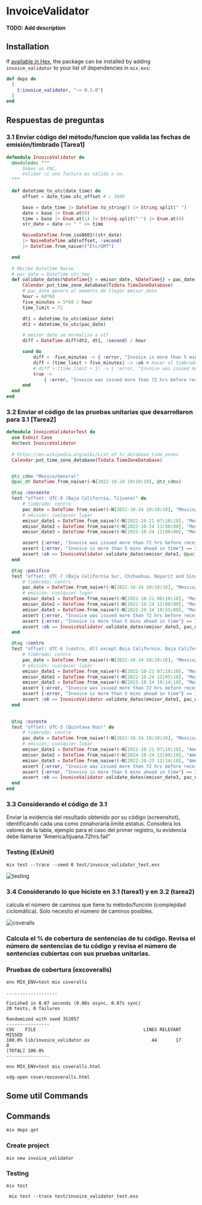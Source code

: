 # InvoiceValidator

**TODO: Add description**

## Installation

If [available in Hex](https://hex.pm/docs/publish), the package can be installed
by adding `invoice_validator` to your list of dependencies in `mix.exs`:

```elixir
def deps do
  [
    {:invoice_validator, "~> 0.1.0"}
  ]
end
```

## Respuestas de preguntas

### 3.1 Enviar código del método/funcion que valida las fechas de emisión/timbrado [Tarea1]

```elixir
defmodule InvoiceValidator do
  @moduledoc """
      Somos un PAC.
      Validar si una factura es válida o no.
  """
  
  def datetime_to_utc(date_time) do
      offset = date_time.utc_offset # / 3600 

      base = date_time |> DateTime.to_string() |> String.split(" ")
      date = base |> Enum.at(0)
      time = base |> Enum.at(1) |> String.split("-") |> Enum.at(0)
      str_date = date <> " " <> time

      NaiveDateTime.from_iso8601!(str_date) 
      |> NaiveDateTime.add(offset, :second) 
      |> DateTime.from_naive!("Etc/GMT")

  end
  
  # Recibe Datetime Naive
  # pac_date = DateTime.utc_now
  def validate_dates(%DateTime{} = emisor_date, %DateTime{} = pac_date) do
      Calendar.put_time_zone_database(Tzdata.TimeZoneDatabase) 
      # pac_date genera al momento de llegar emisor_date
      hour = 60*60
      five_minutes = 5*60 / hour
      time_limit = 72 

      dt1 = datetime_to_utc(emisor_date)
      dt2 = datetime_to_utc(pac_date)

      # emisor date se normaliza a utf
      diff = DateTime.diff(dt2, dt1, :second) / hour

      cond do
          diff < -five_minutes -> { :error, "Invoice is more than 5 mins ahead in time" }
          diff < (time_limit + five_minutes) -> :ok # Hacer el timbrado
          # diff > (time_limit + 1) -> { :error, "Invoice was issued more than 72 hrs before received by the PAC" }
          true -> 
              { :error, "Invoice was issued more than 72 hrs before received by the PAC" }
      end
  end
end
```

### 3.2 Enviar el código de las pruebas unitarias que desarrollaron para 3.1 [Tarea2]


```elixir
defmodule InvoiceValidatorTest do
  use ExUnit.Case
  doctest InvoiceValidator
  
  # https://en.wikipedia.org/wiki/List_of_tz_database_time_zones
  Calendar.put_time_zone_database(Tzdata.TimeZoneDatabase)


  @tz_cdmx "Mexico/General"
  @pac_dt DateTime.from_naive!(~N[2022-10-24 10:10:10], @tz_cdmx)

  @tag :noroeste
  test "offset: UTC-8 (Baja California, Tijuana)" do
      # timbrado: centro
      pac_date = DateTime.from_naive!(~N[2022-10-24 10:10:10], "Mexico/General")
      # emisión: cualquier lugar
      emisor_date1 = DateTime.from_naive!(~N[2022-10-21 07:10:10], "Mexico/BajaNorte")
      emisor_date2 = DateTime.from_naive!(~N[2022-10-24 13:00:00], "Mexico/BajaNorte")
      emisor_date3 = DateTime.from_naive!(~N[2022-10-24 12:00:00], "Mexico/BajaNorte")

      assert {:error, "Invoice was issued more than 72 hrs before received by the PAC"} == InvoiceValidator.validate_dates(emisor_date1, pac_date)
      assert {:error, "Invoice is more than 5 mins ahead in time"} == InvoiceValidator.validate_dates(emisor_date2, pac_date)
      assert :ok == InvoiceValidator.validate_dates(emisor_date3, @pac_dt)
  end

  @tag :pacifico
  test "offset: UTC-7 (Baja California Sur, Chihuahua, Nayarit and Sinaloa)" do
      # timbrado: centro
      pac_date = DateTime.from_naive!(~N[2022-10-24 10:10:10], "Mexico/General")
      # emisión: cualquier lugar
      emisor_date1 = DateTime.from_naive!(~N[2022-10-21 08:10:10], "Mexico/BajaSur")
      emisor_date2 = DateTime.from_naive!(~N[2022-10-24 12:00:00], "Mexico/BajaSur")
      emisor_date3 = DateTime.from_naive!(~N[2022-10-24 10:55:00], "Mexico/BajaSur")
      assert {:error, "Invoice was issued more than 72 hrs before received by the PAC"} == InvoiceValidator.validate_dates(emisor_date1, pac_date)
      assert {:error, "Invoice is more than 5 mins ahead in time"} == InvoiceValidator.validate_dates(emisor_date2, pac_date)
      assert :ok == InvoiceValidator.validate_dates(emisor_date3, pac_date)
  end

  @tag :centro
  test "offset: UTC-6 (centro, All except Baja California, Baja California Sur, Chihuahua, Nayarit, Quintana Roo, Sinaloa and Sonora)" do
      # timbrado: centro
      pac_date = DateTime.from_naive!(~N[2022-10-24 10:10:10], "Mexico/General")
      # emisión: cualquier lugar
      emisor_date1 = DateTime.from_naive!(~N[2022-10-21 07:10:10], "Mexico/General")
      emisor_date2 = DateTime.from_naive!(~N[2022-10-24 12:05:10], "Mexico/General")
      emisor_date3 = DateTime.from_naive!(~N[2022-10-24 10:14:10], "Mexico/General")
      assert {:error, "Invoice was issued more than 72 hrs before received by the PAC"} == InvoiceValidator.validate_dates(emisor_date1, pac_date)
      assert {:error, "Invoice is more than 5 mins ahead in time"} == InvoiceValidator.validate_dates(emisor_date2, pac_date)
      assert :ok == InvoiceValidator.validate_dates(emisor_date3, pac_date)
  end

  
  @tag :sureste
  test "offset: UTC-5 (Quintana Roo)" do
      # timbrado: centro
      pac_date = DateTime.from_naive!(~N[2022-10-24 10:10:10], "Mexico/General")
      # emisión: cualquier lugar
      emisor_date1 = DateTime.from_naive!(~N[2022-10-21 07:10:10], "America/Cancun")
      emisor_date2 = DateTime.from_naive!(~N[2024-10-24 12:00:10], "America/Cancun")
      emisor_date3 = DateTime.from_naive!(~N[2022-10-23 12:14:10], "America/Cancun")
      assert {:error, "Invoice was issued more than 72 hrs before received by the PAC"} == InvoiceValidator.validate_dates(emisor_date1, pac_date)
      assert {:error, "Invoice is more than 5 mins ahead in time"} == InvoiceValidator.validate_dates(emisor_date2, pac_date)
      assert :ok == InvoiceValidator.validate_dates(emisor_date3, pac_date)
  end
end
```


### 3.3 Considerando el código de 3.1
Enviar la evidencia del resultado obtenido por su código (screenshot), identificando cada una como zonahoraria.limite.estatus. Considera los valores de la tabla, ejemplo para el caso del primer registro, tu evidencia debe llamarse “America/tijuana.72hrs.fail”


### Testing (ExUnit)

```
mix test --trace --seed 0 test/invoice_validator_test.exs 
```

![testing](https://github.com/erickbarcenas/invoice_validator/blob/main/assets/testing.png)


### 3.4 Considerando lo que hiciste en 3.1 (tarea1) y en 3.2 (tarea2)
calcula el número de caminos que tiene tu método/función (complejidad ciclomática). Solo necesito el número de caminos posibles.

![coveralls](https://github.com/erickbarcenas/invoice_validator/blob/main/assets/excoveralls.png)



### Calcula el % de cobertura de sentencias de tu código. Revisa el número de sentencias de tu código y revisa el número de sentencias cubiertas con sus pruebas unitarias.

### Pruebas de cobertura (excoveralls)
```
env MIX_ENV=test mix coveralls
```
```
...................

Finished in 0.07 seconds (0.00s async, 0.07s sync)
20 tests, 0 failures

Randomized with seed 352057
----------------
COV    FILE                                        LINES RELEVANT   MISSED
100.0% lib/invoice_validator.ex                       44       17        0
[TOTAL] 100.0%
----------------
```


```
env MIX_ENV=test mix coveralls.html
```

```
xdg-open cover/excoveralls.html
```


## Some util Commands

## Commands
```elixir
mix deps.get
```

### Create project
```
mix new invoice_validator
```
### Testing
```
mix test
```
```
 mix test --trace test/invoice_validator_test.exs 
```
